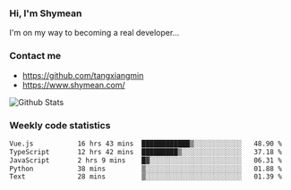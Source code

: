 ### Hi, I'm Shymean

I'm on my way to becoming a real developer...

### Contact me

- <https://github.com/tangxiangmin>
- <https://www.shymean.com/>

![Github Stats](https://github-readme-stats.vercel.app/api?username=tangxiangmin&show_icons=true&theme=dark)


###  Weekly code statistics

<!--START_SECTION:waka-->

```txt
Vue.js           16 hrs 43 mins  ████████████▒░░░░░░░░░░░░   48.90 %
TypeScript       12 hrs 42 mins  █████████▒░░░░░░░░░░░░░░░   37.18 %
JavaScript       2 hrs 9 mins    █▓░░░░░░░░░░░░░░░░░░░░░░░   06.31 %
Python           38 mins         ▒░░░░░░░░░░░░░░░░░░░░░░░░   01.88 %
Text             28 mins         ▒░░░░░░░░░░░░░░░░░░░░░░░░   01.39 %
```

<!--END_SECTION:waka-->